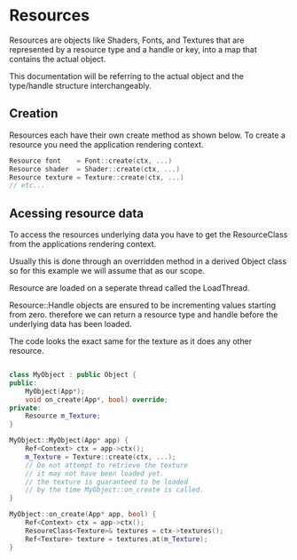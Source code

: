 # Resources

Resources are objects like Shaders, Fonts, and Textures that are represented
by a resource type and a handle or key, into a map that contains the actual
object.

This documentation will be referring to the actual object and the type/handle structure
interchangeably.

## Creation

Resources each have their own create method as shown below.
To create a resource you need the application rendering context.

```cpp title="Resource Creation", linenums="1"
Resource font    = Font::create(ctx, ...)
Resource shader  = Shader::create(ctx, ...)
Resource texture = Texture::create(ctx, ...)
// etc...
```

## Acessing resource data

To access the resources underlying data you have to get the ResourceClass from
the applications rendering context.

Usually this is done through an overridden method in a derived Object class
so for this example we will assume that as our scope.

Resource are loaded on a seperate thread called the LoadThread.

Resource::Handle objects are ensured to be incrementing values starting from zero.
therefore we can return a resource type and handle before the underlying
data has been loaded.  

The code looks the exact same for the texture as it does
any other resource.

```cpp title="Resource Data Access", linenums="1"

class MyObject : public Object {
public:
    MyObject(App*);
    void on_create(App*, bool) override;
private:
    Resource m_Texture;
}

MyObject::MyObject(App* app) {
    Ref<Context> ctx = app->ctx();
    m_Texture = Texture::create(ctx, ...);
    // Do not attempt to retrieve the texture
    // it may not have been loaded yet.
    // the texture is guaranteed to be loaded
    // by the time MyObject::on_create is called.
}

MyObject::on_create(App* app, bool) {
    Ref<Context> ctx = app->ctx();
    ResoureClass<Texture>& textures = ctx->textures();
    Ref<Texture> texture = textures.at(m_Texture);
}
```
